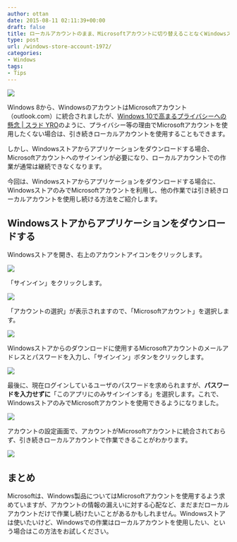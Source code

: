 ```yaml
---
author: ottan
date: 2015-08-11 02:11:39+00:00
draft: false
title: ローカルアカウントのまま、Microsoftアカウントに切り替えることなくWindowsストアからアプリケーションを入手する方法
type: post
url: /windows-store-account-1972/
categories:
- Windows
tags:
- Tips
---
```


![](/uploads/2015/08/150811-55c959cb5bd34.png)






Windows 8から、WindowsのアカウントはMicrosoftアカウント（outlook.com）に統合されましたが、[Windows 10で高まるプライバシーへの懸念 | スラド YRO](http://yro.srad.jp/story/15/07/31/2256247/)のように、プライバシー等の理由でMicrosoftアカウントを使用したくない場合は、引き続きローカルアカウントを使用することもできます。 





しかし、Windowsストアからアプリケーションをダウンロードする場合、Microsoftアカウントへのサインインが必要になり、ローカルアカウントでの作業が通常は継続できなくなります。





今回は、Windowsストアからアプリケーションをダウンロードする場合に、WindowsストアのみでMicrosoftアカウントを利用し、他の作業では引き続きローカルアカウントを使用し続ける方法をご紹介します。





## Windowsストアからアプリケーションをダウンロードする





Windowsストアを開き、右上のアカウントアイコンをクリックします。





![](/uploads/2015/08/150811-55c9480ed7087.png)






「サインイン」をクリックします。





![](/uploads/2015/08/150811-55c948135c3e8.png)






「アカウントの選択」が表示されますので、「Microsoftアカウント」を選択します。





![](/uploads/2015/08/150811-55c94816eebd4.png)






Windowsストアからのダウンロードに使用するMicrosoftアカウントのメールアドレスとパスワードを入力し、「サインイン」ボタンをクリックします。





![](/uploads/2015/08/150811-55c9481832053.png)






最後に、現在ログインしているユーザのパスワードを求められますが、**パスワードを入力せずに**「このアプリにのみサインインする」を選択します。これで、WindowsストアのみでMicrosoftアカウントを使用できるようになりました。





![](/uploads/2015/08/150811-55c94819c0d97.png)






アカウントの設定画面で、アカウントがMicrosoftアカウントに統合されておらず、引き続きローカルアカウントで作業できることがわかります。





![](/uploads/2015/08/150811-55c9481b66c3d.png)






## まとめ





Microsoftは、Windows製品についてはMicrosoftアカウントを使用するよう求めていますが、アカウントの情報の漏えいに対する心配など、まだまだローカルアカウントだけで作業し続けたいことがあるかもしれません。Windowsストアは使いたいけど、Windowsでの作業はローカルアカウントを使用したい、という場合はこの方法をお試しください。
